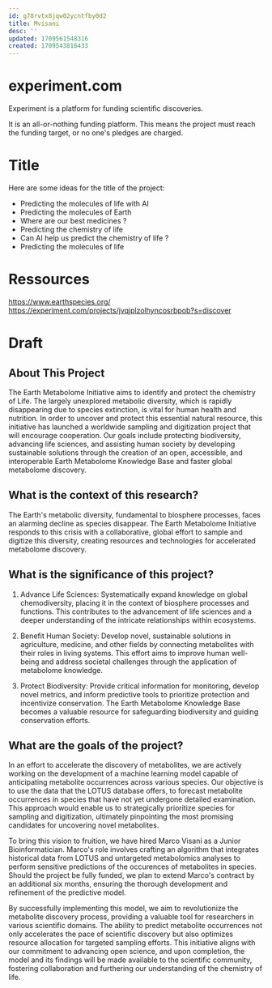 ```yaml
---
id: g78rvtx8jqw02ycntfby0d2
title: Mvisani
desc: ''
updated: 1709561548316
created: 1709543816433
---
```


# experiment.com
Experiment is a platform for funding scientific discoveries.

It is an all-or-nothing funding platform. This means the project must reach the funding target, or no one's pledges are charged.

# Title
Here are some ideas for the title of the project:
- Predicting the molecules of life with AI
- Predicting the molecules of Earth
- Where are our best medicines ? 
- Predicting the chemistry of life
- Can AI help us predict the chemistry of life ? 
- Predicting the molecules of life

# Ressources
https://www.earthspecies.org/
https://experiment.com/projects/jvqjplzolhyncosrbpob?s=discover


# Draft 
## About This Project
The Earth Metabolome Initiative aims to identify and protect the chemistry of Life. The largely unexplored metabolic diversity, which is rapidly disappearing due to species extinction, is vital for human health and nutrition. In order to uncover and protect this essential natural resource, this initiative has launched a worldwide sampling and digitization project that will encourage cooperation. Our goals include protecting biodiversity, advancing life sciences, and assisting human society by developing sustainable solutions through the creation of an open, accessible, and interoperable Earth Metabolome Knowledge Base and faster global metabolome discovery.

## What is the context of this research?
The Earth's metabolic diversity, fundamental to biosphere processes, faces an alarming decline as species disappear. The Earth Metabolome Initiative responds to this crisis with a collaborative, global effort to sample and digitize this diversity, creating resources and technologies for accelerated metabolome discovery.

## What is the significance of this project?
1. Advance Life Sciences: Systematically expand knowledge on global chemodiversity, placing it in the context of biosphere processes and functions. This contributes to the advancement of life sciences and a deeper understanding of the intricate relationships within ecosystems.

2. Benefit Human Society: Develop novel, sustainable solutions in agriculture, medicine, and other fields by connecting metabolites with their roles in living systems. This effort aims to improve human well-being and address societal challenges through the application of metabolome knowledge.

3. Protect Biodiversity: Provide critical information for monitoring, develop novel metrics, and inform predictive tools to prioritize protection and incentivize conservation. The Earth Metabolome Knowledge Base becomes a valuable resource for safeguarding biodiversity and guiding conservation efforts.

## What are the goals of the project?
In an effort to accelerate the discovery of metabolites, we are actively working on the development of a machine learning model capable of anticipating metabolite occurrences across various species. Our objective is to use the data that the LOTUS database offers, to forecast metabolite occurrences in species that have not yet undergone detailed examination. This approach would enable us to strategically prioritize species for sampling and digitization, ultimately pinpointing the most promising candidates for uncovering novel metabolites.

To bring this vision to fruition, we have hired Marco Visani as a Junior Bioinformatician. Marco's role involves crafting an algorithm that integrates historical data from LOTUS and untargeted metabolomics analyses to perform sensitive predictions of the occurences of metabolites in species. Should the project be fully funded, we plan to extend Marco's contract by an additional six months, ensuring the thorough development and refinement of the predictive model.

By successfully implementing this model, we aim to revolutionize the metabolite discovery process, providing a valuable tool for researchers in various scientific domains. The ability to predict metabolite occurrences not only accelerates the pace of scientific discovery but also optimizes resource allocation for targeted sampling efforts. This initiative aligns with our commitment to advancing open science, and upon completion, the model and its findings will be made available to the scientific community, fostering collaboration and furthering our understanding of the chemistry of life.